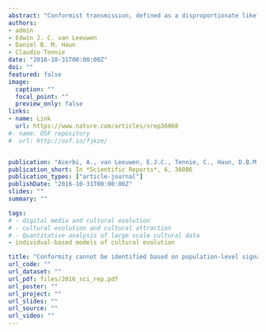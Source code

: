 ```yaml
---
abstract: "Conformist transmission, defined as a disproportionate likelihood to copy the majority, is considered a potent mechanism underlying the emergence and stabilization of cultural diversity. However, ambiguity within and across disciplines remains as to how to identify conformist transmission empirically. In most studies, a population level outcome has been taken as the benchmark to evidence conformist transmission: a sigmoidal relation between individuals’ probability to copy the majority and the proportional majority size. Using an individual-based model, we show that, under ecologically plausible conditions, this sigmoidal relation can also be detected without equipping individuals with a conformist bias. Situations in which individuals copy randomly from a fixed subset of demonstrators in the population, or in which they have a preference for one of the possible variants, yield similar sigmoidal patterns as a conformist bias would. Our findings warrant a revisiting of studies that base their conformist transmission conclusions solely on the sigmoidal curve. More generally, our results indicate that population level outcomes interpreted as conformist transmission could potentially be explained by other individual-level strategies, and that more empirical support is needed to prove the existence of an individual-level conformist bias in human and other animals."
authors:
- admin
- Edwin J. C. van Leeuwen
- Daniel B. M. Haun
- Claudio Tennie
date: "2016-10-31T00:00:00Z"
doi: ""
featured: false
image:
  caption: ""
  focal_point: ""
  preview_only: false
links:
- name: Link
  url: https://www.nature.com/articles/srep36068
#- name: OSF repository
#  url: http://osf.io/fjkze/


publication: "Acerbi, A., van Leeuwen, E.J.C., Tennie, C., Haun, D.B.M. (2016), Conformity cannot be identified based on population-level signatures, *Scientific Reports*, 6, 36068"
publication_short: In *Scientific Reports*, 6, 36086
publication_types: ["article-journal"]
publishDate: "2016-10-31T00:00:00Z"
slides: ""
summary: ""

tags:
# - digital media and cultural evolution
# - cultural evolution and cultural attraction 
# - Quantitative analysis of large scale cultural data
- individual-based models of cultural evolution

title: "Conformity cannot be identified based on population-level signatures"
url_code: ""
url_dataset: ""
url_pdf: files/2016_sci_rep.pdf
url_poster: ""
url_project: ""
url_slides: ""
url_source: ""
url_video: ""
---
```

<script id="altmetric-embed-js" type="text/javascript"
src='https://d1bxh8uas1mnw7.cloudfront.net/assets/embed.js'></script>

<div data-badge-details="right" data-badge-type="donut" data-doi="10.1038/srep36068" data-hide-no-mentions="true" class="altmetric-embed"></div>
